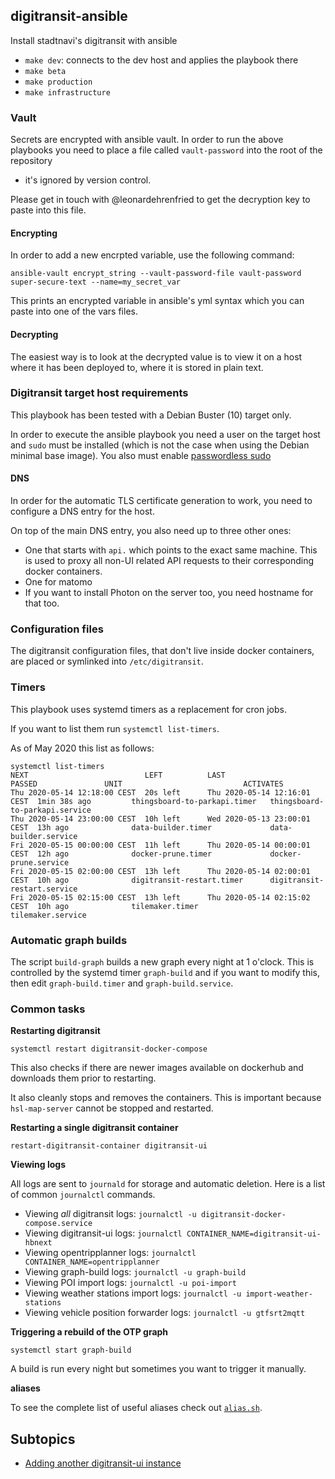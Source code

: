 ## digitransit-ansible

Install stadtnavi's digitransit with ansible

- `make dev`: connects to the dev host and applies the playbook there
- `make beta`
- `make production`
- `make infrastructure`

### Vault 

Secrets are encrypted with ansible vault. In order to run the above playbooks
you need to place a file called `vault-password` into the root of the repository
- it's ignored by version control.

Please get in touch with @leonardehrenfried to get the decryption key to paste
into this file.

#### Encrypting 

In order to add a new encrpted variable, use the following command:

```
ansible-vault encrypt_string --vault-password-file vault-password super-secure-text --name=my_secret_var
```

This prints an encrypted variable in ansible's yml syntax which you can paste into one of the vars files.

#### Decrypting

The easiest way is to look at the decrypted value is to view it on a host where it has been deployed
to, where it is stored in plain text.

### Digitransit target host requirements

This playbook has been tested with a Debian Buster (10) target only.

In order to execute the ansible playbook you need a user on the target host and `sudo`
must be installed (which is not the case when using the Debian minimal base image).
You also must enable [passwordless sudo](https://serverfault.com/questions/160581/how-to-setup-passwordless-sudo-on-linux)

#### DNS

In order for the automatic TLS certificate generation to work, you need to 
configure a DNS entry for the host.

On top of the main DNS entry, you also need up to three other ones:

- One that starts with `api.` which points to the exact same machine. This is used to 
proxy all non-UI related API requests to their corresponding docker containers.
- One for matomo
- If you want to install Photon on the server too, you need hostname for that too.

### Configuration files

The digitransit configuration files, that don't live inside docker containers,
are placed or symlinked into `/etc/digitransit`.

### Timers

This playbook uses systemd timers as a replacement for cron jobs.

If you want to list them run `systemctl list-timers`.

As of May 2020 this list as follows:

```
systemctl list-timers 
NEXT                          LEFT          LAST                          PASSED               UNIT                           ACTIVATES
Thu 2020-05-14 12:18:00 CEST  20s left      Thu 2020-05-14 12:16:01 CEST  1min 38s ago         thingsboard-to-parkapi.timer   thingsboard-to-parkapi.service
Thu 2020-05-14 23:00:00 CEST  10h left      Wed 2020-05-13 23:00:01 CEST  13h ago              data-builder.timer             data-builder.service
Fri 2020-05-15 00:00:00 CEST  11h left      Thu 2020-05-14 00:00:01 CEST  12h ago              docker-prune.timer             docker-prune.service
Fri 2020-05-15 02:00:00 CEST  13h left      Thu 2020-05-14 02:00:01 CEST  10h ago              digitransit-restart.timer      digitransit-restart.service
Fri 2020-05-15 02:15:00 CEST  13h left      Thu 2020-05-14 02:15:02 CEST  10h ago              tilemaker.timer                tilemaker.service
```

### Automatic graph builds

The script `build-graph` builds a new graph every night at 1 o'clock.
This is controlled by the systemd timer `graph-build` and if you want to modify
this, then edit `graph-build.timer` and `graph-build.service`.

### Common tasks

**Restarting digitransit**

`systemctl restart digitransit-docker-compose`

This also checks if there are newer images available on dockerhub and downloads
them prior to restarting. 

It also cleanly stops and removes the containers. This
is important because `hsl-map-server` cannot be stopped and restarted.

**Restarting a single digitransit container**

`restart-digitransit-container digitransit-ui`

**Viewing logs**

All logs are sent to `journald` for storage and automatic deletion. Here is
a list of common `journalctl` commands.

- Viewing *all* digitransit logs: `journalctl -u digitransit-docker-compose.service`
- Viewing digitransit-ui logs: `journalctl CONTAINER_NAME=digitransit-ui-hbnext`
- Viewing opentripplanner logs: `journalctl CONTAINER_NAME=opentripplanner`
- Viewing graph-build logs: `journalctl -u graph-build`
- Viewing POI import logs: `journalctl -u poi-import`
- Viewing weather stations import logs: `journalctl -u import-weather-stations`
- Viewing vehicle position forwarder logs: `journalctl -u gtfsrt2mqtt`

**Triggering a rebuild of the OTP graph**

`systemctl start graph-build`

A build is run every night but sometimes you want to trigger it manually.

**aliases**

To see the complete list of useful aliases check out [`alias.sh`](roles/base/templates/alias.sh).

## Subtopics

- [Adding another digitransit-ui instance](./docs/adding-a-ui-instance.md)

